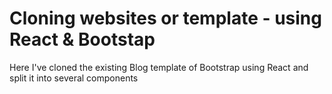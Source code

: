 # Cloning websites or template - using React & Bootstap 
Here I've cloned the existing Blog template of Bootstrap using React and split it into several components
